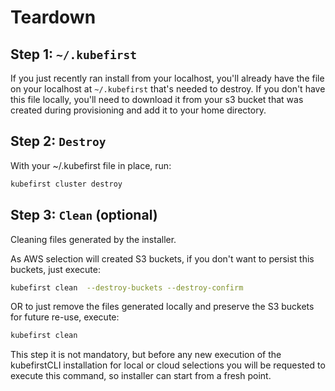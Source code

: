 # Teardown

## Step 1: `~/.kubefirst`
If you just recently ran install from your localhost, you'll already have the file on your localhost at `~/.kubefirst` that's needed to destroy. If you don't have this file locally, you'll need to download it from your s3 bucket that was created during provisioning and add it to your home directory.

## Step 2: `Destroy`

With your ~/.kubefirst file in place, run:

```bash
kubefirst cluster destroy
```

## Step 3: `Clean` (optional)

Cleaning files generated by the installer.

As AWS selection will created S3 buckets, if you don't want to persist this buckets, just execute:

```bash 
kubefirst clean  --destroy-buckets --destroy-confirm
```
OR to just remove the files generated locally and preserve the S3 buckets for future re-use, execute:

```bash 
kubefirst clean  
```

This step it is not mandatory, but before any new execution of the kubefirstCLI installation for local or cloud selections you will be requested to execute this command, so installer can start from a fresh point. 
